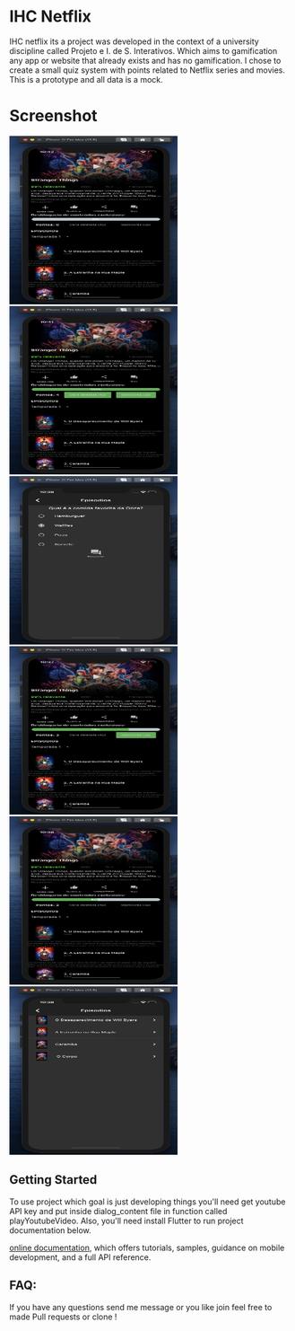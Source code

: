 # IHC Netflix

IHC netflix its a project was developed in the context of a university discipline called Projeto e I. de S. Interativos. Which aims to gamification any app or website that already exists and has no gamification. I chose to create a small quiz system with points related to Netflix series and movies. This is a prototype and all data is a mock.

# Screenshot
<img src="/screenshot/image1.png" width = "300" height="300px"/> <img src="/screenshot/image2.png" width = "300" height="300px"/> 
<img src="/screenshot/image3.png" width = "300" height="300px"/> <img src="/screenshot/image4.png" width = "300" height="300px"/> 
<img src="/screenshot/image5.png"  width = "300" height="300px"/> <img src="/screenshot/image6.png"  width = "300" height="300px"/>  

## Getting Started

To use project which goal is just developing things you'll need get youtube API key and put inside dialog_content file in function called playYoutubeVideo. 
Also, you'll need install Flutter to run project documentation below.

[online documentation](https://flutter.dev/docs), which offers tutorials,
samples, guidance on mobile development, and a full API reference.


## FAQ:
If you have any questions send me message or you like join feel free to made Pull requests or clone !


